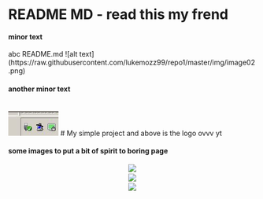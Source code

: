 
<H1> README MD - read this my frend</H1>

<h4> minor text</h4>
abc
README.md
![alt text](https://raw.githubusercontent.com/lukemozz99/repo1/master/img/image02.png)

<h4> another minor text</h4>

<br>
<img src="/img/image02.png" alt="My cool logo"/>
# My simple project and above is the logo ovvv yt

<h4>some images to put a bit of spirit to boring page</h4>
<p align="center">
  <img src="/img/image03.png" width="350"/>
  <br>
  <img src="/img/image04.png" width="150"/>
  <br>
  <img src="/img/image05.png" width="550"/>
</p>
